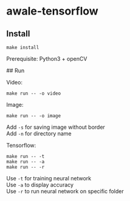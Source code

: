 # awale-tensorflow

## Install

```
make install
```

Prerequisite: Python3 + openCV

## Run

Video:
```
make run -- -o video
```

Image:
```
make run -- -o image
```

Add `-s` for saving image without border   
Add `-n` for directory name

Tensorflow:
```
make run -- -t
make run -- -a
make run -- -r
```
Use `-t` for training neural network   
Use `-a` to display accuracy   
Use `-r` to run neural network on specific folder
